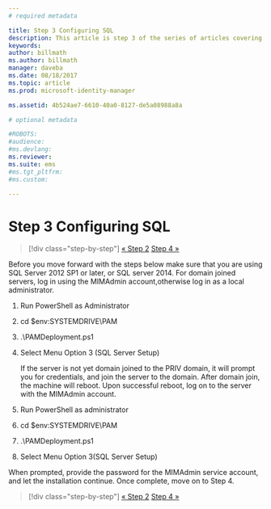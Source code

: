 ```yaml
---
# required metadata

title: Step 3 Configuring SQL
description: This article is step 3 of the series of articles covering how to configure Microsoft Identity Manager using scripts and it discusses the SQL server configuration steps.
keywords:
author: billmath
ms.author: billmath
manager: daveba
ms.date: 08/18/2017
ms.topic: article
ms.prod: microsoft-identity-manager

ms.assetid: 4b524ae7-6610-40a0-8127-de5a08988a8a

# optional metadata

#ROBOTS:
#audience:
#ms.devlang:
ms.reviewer:
ms.suite: ems
#ms.tgt_pltfrm:
#ms.custom:

---
```

# Step 3 Configuring SQL

> [!div class="step-by-step"]
> [« Step 2](sp1-step2-configuring-corp-domain.md)
> [Step 4 »](sp1-step4-configuring-sharepoint.md)

Before you move forward with the steps below make sure that you are using SQL Server 2012 SP1 or later, or SQL server 2014. For domain joined servers, log in using the MIMAdmin account,otherwise log in as a local administrator.
1. Run PowerShell as Administrator
2. cd $env:SYSTEMDRIVE\PAM
3. .\PAMDeployment.ps1
4. Select Menu Option 3 (SQL Server Setup)

   If the server is not yet domain joined to the PRIV domain, it will prompt you for credentials, and join the server to the domain.
   After domain join, the machine will reboot. Upon successful reboot, log on to the server with the MIMAdmin account.

5. Run PowerShell as administrator
6. cd $env:SYSTEMDRIVE\PAM
7. .\PAMDeployment.ps1
8. Select Menu Option 3(SQL Server Setup)

When prompted, provide the password for the MIMAdmin service account, and let the installation continue. Once complete, move on to Step 4.

> [!div class="step-by-step"]
> [« Step 2](sp1-step2-configuring-corp-domain.md)
> [Step 4 »](sp1-step4-configuring-sharepoint.md)
